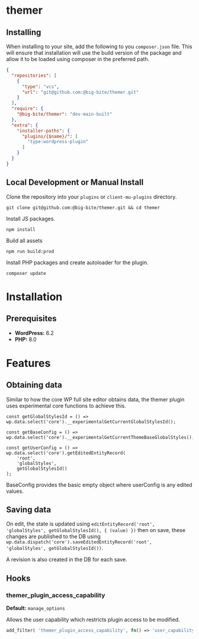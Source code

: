 # themer



## Installing
When installing to your site, add the following to you `composer.json` file. This will ensure that installation will use the build version of the package and allow it to be loaded using composer in the preferred path.
```json
{
  "repositories": [
    {
      "type": "vcs",
      "url": "git@github.com:@big-bite/themer.git"
    }
  ],
  "require": {
    "@big-bite/themer": "dev-main-built"
  },
  "extra": {
    "installer-paths": {
      "plugins/{$name}/": [
        "type:wordpress-plugin"
      ]
    }
  }
}

```

## Local Development or Manual Install
Clone the repository into your `plugins` or `client-mu-plugins` directory.
```
git clone git@github.com:@big-bite/themer.git && cd themer
```

Install JS packages.
```
npm install
```

Build all assets
```
npm run build:prod
```

Install PHP packages and create autoloader for the plugin.
```
composer update
```

# Installation

## Prerequisites

- **WordPress:** 6.2
- **PHP:** 8.0

# Features

## Obtaining data
Similar to how the core WP full site editor obtains data, the themer plugin uses experimental core functions to achieve this.
```
const getGlobalStylesId = () => wp.data.select('core').__experimentalGetCurrentGlobalStylesId();
```
```
const getBaseConfig = () => wp.data.select('core').__experimentalGetCurrentThemeBaseGlobalStyles();
```
```
const getUserConfig = () => wp.data.select('core').getEditedEntityRecord(
	'root',
	'globalStyles',
	getGlobalStylesId()
);
```

BaseConfig provides the basic empty object where userConfig is any edited values.


## Saving data
On edit, the state is updated using `editEntityRecord('root', 'globalStyles', getGlobalStylesId(), { (value) })` then on save, these changes are published to the DB
using `wp.data.dispatch('core').saveEditedEntityRecord('root', 'globalStyles', getGlobalStylesId())`.

A revision is also created in the DB for each save. 

## Hooks

### themer_plugin_access_capability

**Default:** `manage_options`

Allows the user capability which restricts plugin access to be modified.

```php
add_filter( 'themer_plugin_access_capability', fn() => 'user_capability_here' );
```